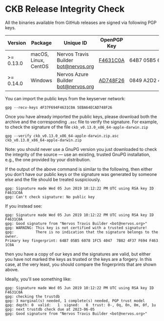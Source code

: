 # CKB Release Integrity Check

All the binaries available from GitHub releases are signed via following PGP keys.

| Version   | Package              | Unique ID                              | OpenPGP Key                                                                          | Fingerprint                                        |
| --------- | -------------------- | -------------------------------------- | ------------------------------------------------------------------------------------ | -------------------------------------------------- |
| >= 0.13.0 | macOS, Linux, CentOS | Nervos Travis Builder <bot@nervos.org> | [F4631C0A](https://keyserver.ubuntu.com/pks/lookup?op=get&search=0x4F37F694F4631C0A) | 64B7 05B5 6078 1FC5 4047  7B82 4F37 F694 F463 1C0A |
| >= 0.14.0 | Windows              | Nervos Azure Builder <bot@nervos.org>  | [AD748F26](https://keyserver.ubuntu.com/pks/lookup?op=get&search=0x5EBA64ECAD748F26) | 0849 A2D2 4CA7 CFFC FA80  BCD4 5EBA 64EC AD74 8F26 |

You can import the public keys from the keyserver network:

```
gpg --recv-keys 4F37F694F4631C0A 5EBA64ECAD748F26
```

Once you have already imported the public keys, please download both the archive and
the corresponding `.asc` file to verify the signature. For example, to check
the signature of the file `ckb_v0.13.0_x86_64-apple-darwin.zip`

```
gpg --verify ckb_v0.13.0_x86_64-apple-darwin.zip.asc ckb_v0.13.0_x86_64-apple-darwin.zip
```

Note: you should never use a GnuPG version you just downloaded to check the integrity of the source — use an existing, trusted GnuPG installation, e.g., the one provided by your distribution.

If the output of the above command is similar to the following, then either you don't have our public keys or the signature was generated by someone else and the file should be treated suspiciously.

```
gpg: Signature made Wed 05 Jun 2019 10:12:22 PM UTC using RSA key ID F4631C0A
gpg: Can't check signature: No public key
```

If you instead see:

```
gpg: Signature made Wed 05 Jun 2019 10:12:22 PM UTC using RSA key ID F4631C0A
gpg: Good signature from "Nervos Travis Builder <bot@nervos.org>"
gpg: WARNING: This key is not certified with a trusted signature!
gpg:          There is no indication that the signature belongs to the owner.
Primary key fingerprint: 64B7 05B5 6078 1FC5 4047  7B82 4F37 F694 F463 1C0A
```

then you have a copy of our keys and the signatures are valid, but either you have not marked the keys as trusted or the keys are a forgery. In this case, at the very least, you should compare the fingerprints that are shown above.

Ideally, you'll see something like:

```
gpg: Signature made Wed 05 Jun 2019 10:12:22 PM UTC using RSA key ID F4631C0A
gpg: checking the trustdb
gpg: 3 marginal(s) needed, 1 complete(s) needed, PGP trust model
gpg: depth: 0  valid:   1  signed:   0  trust: 0-, 0q, 0n, 0m, 0f, 1u
gpg: next trustdb check due at 2023-06-05
gpg: Good signature from "Nervos Travis Builder <bot@nervos.org>"
```
